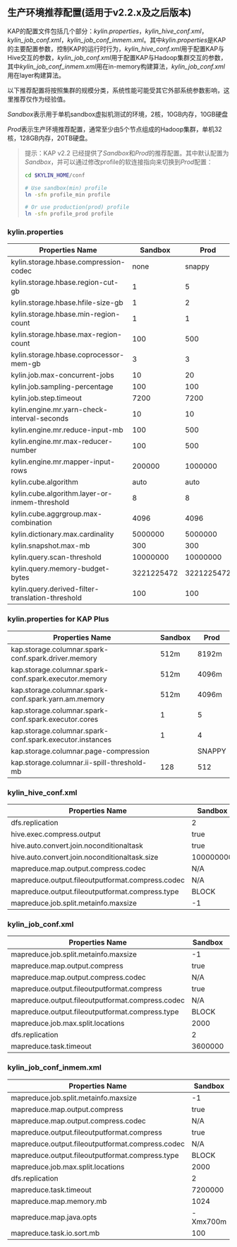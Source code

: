 ## 生产环境推荐配置(适用于v2.2.x及之后版本)

KAP的配置文件包括几个部分：*kylin.properties*，*kylin_hive_conf.xml*，*kylin_job_conf.xml*，*kylin_job_conf_inmem.xml*。其中*kylin.properties*是KAP的主要配置参数，控制KAP的运行时行为，*kylin_hive_conf.xml*用于配置KAP与Hive交互的参数，*kylin_job_conf.xml*用于配置KAP与Hadoop集群交互的参数，其中*kylin_job_conf_inmem.xml*用在in-memory构建算法，*kylin_job_conf.xml*用在layer构建算法。

以下推荐配置将按照集群的规模分类，系统性能可能受其它外部系统参数影响，这里推荐仅作为经验值。

*Sandbox*表示用于单机sandbox虚拟机测试的环境，2核，10GB内存，10GB硬盘

*Prod*表示生产环境推荐配置，通常至少由5个节点组成的Hadoop集群，单机32核，128GB内存，20TB硬盘。

> 提示：KAP v2.2 已经提供了*Sandbox*和*Prod*的推荐配置。其中默认配置为*Sandbox*，并可以通过修改profile的软连接指向来切换到*Prod*配置：
>
> ```bash
> cd $KYLIN_HOME/conf
>
> # Use sandbox(min) profile
> ln -sfn profile_min profile
>
> # Or use production(prod) profile
> ln -sfn profile_prod profile
> ```

### kylin.properties

| Properties Name                          | Sandbox    | Prod       |
| ---------------------------------------- | ---------- | ---------- |
| kylin.storage.hbase.compression-codec    | none       | snappy     |
| kylin.storage.hbase.region-cut-gb        | 1          | 5          |
| kylin.storage.hbase.hfile-size-gb        | 1          | 2          |
| kylin.storage.hbase.min-region-count     | 1          | 1          |
| kylin.storage.hbase.max-region-count     | 100        | 500        |
| kylin.storage.hbase.coprocessor-mem-gb   | 3          | 3          |
| kylin.job.max-concurrent-jobs            | 10         | 20         |
| kylin.job.sampling-percentage            | 100        | 100        |
| kylin.job.step.timeout                   | 7200       | 7200       |
| kylin.engine.mr.yarn-check-interval-seconds | 10         | 10         |
| kylin.engine.mr.reduce-input-mb          | 100        | 500        |
| kylin.engine.mr.max-reducer-number       | 100        | 500        |
| kylin.engine.mr.mapper-input-rows        | 200000     | 1000000    |
| kylin.cube.algorithm                     | auto       | auto       |
| kylin.cube.algorithm.layer-or-inmem-threshold | 8          | 8          |
| kylin.cube.aggrgroup.max-combination     | 4096       | 4096       |
| kylin.dictionary.max.cardinality         | 5000000    | 5000000    |
| kylin.snapshot.max-mb                    | 300        | 300        |
| kylin.query.scan-threshold               | 10000000   | 10000000   |
| kylin.query.memory-budget-bytes          | 3221225472 | 3221225472 |
| kylin.query.derived-filter-translation-threshold | 100        | 100        |


### kylin.properties for KAP Plus

| Properties Name                          | Sandbox | Prod   |
| ---------------------------------------- | ------- | ------ |
| kap.storage.columnar.spark-conf.spark.driver.memory | 512m    | 8192m  |
| kap.storage.columnar.spark-conf.spark.executor.memory | 512m    | 4096m  |
| kap.storage.columnar.spark-conf.spark.yarn.am.memory | 512m    | 4096m  |
| kap.storage.columnar.spark-conf.spark.executor.cores | 1       | 5      |
| kap.storage.columnar.spark-conf.spark.executor.instances | 1       | 4      |
| kap.storage.columnar.page-compression    |         | SNAPPY |
| kap.storage.columnar.ii-spill-threshold-mb | 128     | 512    |




### kylin_hive_conf.xml

| Properties Name                          | Sandbox   | Prod                                     |
| ---------------------------------------- | --------- | ---------------------------------------- |
| dfs.replication                          | 2         | 2                                        |
| hive.exec.compress.output                | true      | true                                     |
| hive.auto.convert.join.noconditionaltask | true      | true                                     |
| hive.auto.convert.join.noconditionaltask.size | 100000000 | 100000000                                |
| mapreduce.map.output.compress.codec      | N/A       | org.apache.hadoop.io.compress.SnappyCodec |
| mapreduce.output.fileoutputformat.compress.codec | N/A       | org.apache.hadoop.io.compress.SnappyCodec |
| mapreduce.output.fileoutputformat.compress.type | BLOCK     | BLOCK                                    |
| mapreduce.job.split.metainfo.maxsize     | -1        | -1                                       |

### kylin_job_conf.xml

| Properties Name                          | Sandbox | Prod                                     |
| ---------------------------------------- | ------- | ---------------------------------------- |
| mapreduce.job.split.metainfo.maxsize     | -1      | -1                                       |
| mapreduce.map.output.compress            | true    | true                                     |
| mapreduce.map.output.compress.codec      | N/A     | org.apache.hadoop.io.compress.SnappyCodec |
| mapreduce.output.fileoutputformat.compress | true    | true                                     |
| mapreduce.output.fileoutputformat.compress.codec | N/A     | org.apache.hadoop.io.compress.SnappyCodec |
| mapreduce.output.fileoutputformat.compress.type | BLOCK   | BLOCK                                    |
| mapreduce.job.max.split.locations        | 2000    | 2000                                     |
| dfs.replication                          | 2       | 2                                        |
| mapreduce.task.timeout                   | 3600000 | 3600000                                  |

### kylin_job_conf_inmem.xml

| Properties Name                          | Sandbox  | Prod                                     |
| ---------------------------------------- | -------- | ---------------------------------------- |
| mapreduce.job.split.metainfo.maxsize     | -1       | -1                                       |
| mapreduce.map.output.compress            | true     | true                                     |
| mapreduce.map.output.compress.codec      | N/A      | org.apache.hadoop.io.compress.SnappyCodec |
| mapreduce.output.fileoutputformat.compress | true     | true                                     |
| mapreduce.output.fileoutputformat.compress.codec | N/A      | org.apache.hadoop.io.compress.SnappyCodec |
| mapreduce.output.fileoutputformat.compress.type | BLOCK    | BLOCK                                    |
| mapreduce.job.max.split.locations        | 2000     | 2000                                     |
| dfs.replication                          | 2        | 2                                        |
| mapreduce.task.timeout                   | 7200000  | 7200000                                  |
| mapreduce.map.memory.mb                  | 1024     | 4096                                     |
| mapreduce.map.java.opts                  | -Xmx700m | -Xmx3700m                                |
| mapreduce.task.io.sort.mb                | 100      | 200                                      |



